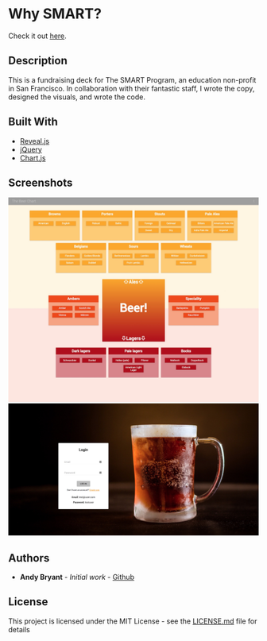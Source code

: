 # Why SMART?

Check it out [here](http://www.whysmart.org).

## Description
This is a fundraising deck for The SMART Program, an education non-profit in San Francisco. In collaboration with their fantastic staff, I wrote the copy, designed the visuals, and wrote the code.

## Built With
* [Reveal.js](https://github.com/hakimel/reveal.js/)
* [jQuery](https://github.com/jquery/jquery)
* [Chart.js](http://www.chartjs.org/)

## Screenshots
![Landing Page](https://github.com/andymbryant/The-Beer-Chart-Front/blob/master/TheBeerChart.jpg)
![Login](https://github.com/andymbryant/The-Beer-Chart-Front/blob/master/TheBeerChart_Login.jpg)

## Authors
* **Andy Bryant** - *Initial work* - [Github](https://github.com/andymbryant)

## License
This project is licensed under the MIT License - see the [LICENSE.md](LICENSE.md) file for details
